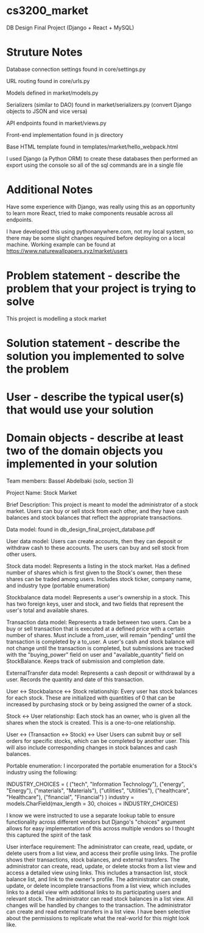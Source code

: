 # cs3200_market
DB Design Final Project (Django + React + MySQL)

# Struture Notes
Database connection settings found in core/settings.py

URL routing found in core/urls.py

Models defined in market/models.py

Serializers (similar to DAO) found in market/serializers.py (convert Django objects to JSON and vice versa)

API endpoints found in market/views.py 

Front-end implementation found in js directory

Base HTML template found in templates/market/hello_webpack.html

I used Django (a Python ORM) to create these databases then performed an export using the console so all of the sql commands are in a single file


# Additional Notes
Have some experience with Django, was really using this as an opportunity to learn more React, tried to make components reusable across all endpoints. 

I have developed this using pythonanywhere.com, not my local system, so there may be some slight changes required before deploying on a local machine. 
Working example can be found at https://www.naturewallpapers.xyz/market/users

# Problem statement - describe the problem that your project is trying to solve

This project is modelling a stock market

# Solution statement - describe the solution you implemented to solve the problem
# User - describe the typical user(s) that would use your solution
# Domain objects - describe at least two of the domain objects you implemented in your solution

Team members: Bassel Abdelbaki (solo, section 3)

Project Name: Stock Market



Brief Description: This project is meant to model the administrator of a stock market. 
Users can buy or sell stock from each other, and they have cash balances and stock 
balances that reflect the appropriate transactions.

Data model: found in db_design_final_project_database.pdf

User data model: Users can create accounts, then they can deposit or withdraw cash to these
accounts. The users can buy and sell stock from other users. 

Stock data model: Represents a listing in the stock market. Has a defined number of shares which
is first given to the Stock's owner, then these shares can be traded among users. Includes stock
ticker, company name, and industry type (portable enumeration)

Stockbalance data model: Represents a user's ownership in a stock. This has two foreign keys,
user and stock, and two fields that represent the user's total and available shares.

Transaction data model: Represents a trade between two users. Can be a buy or sell
transaction that is executed at a defined price with a certain number of shares. Must include
a from_user, will remain "pending" until the transaction is completed by a to_user. 
A user's cash and stock balance will not change until the transaction is completed, but
submissions are tracked with the "buying_power" field on user and "available_quantity" field
on StockBalance. Keeps track of submission and completion date.

ExternalTransfer data model: Represents a cash deposit or withdrawal by a user. Records the
quantity and date of this transaction.

User <-> Stockbalance <-> Stock relationship:
Every user has stock balances for each stock. These are initialized with quantities of 0
that can be increased by purchasing stock or by being assigned the owner of a stock.

Stock <-> User relationship: 
Each stock has an owner, who is given all the shares when the stock is created. This 
is a one-to-one relationship. 

User <-> (Transaction <-> Stock) <-> User
Users can submit buy or sell orders for specific stocks, which can be completed by another
user. This will also include corresponding changes in stock balances and cash balances.

Portable enumeration:
I incorporated the portable enumeration for a Stock's industry using the following:

INDUSTRY_CHOICES = (
        ("tech", "Information Technology"),
        ("energy", "Energy"),
        ("materials", "Materials"),
        ("utilities", "Utilities"),
        ("healthcare", "Healthcare"),
        ("financial", "Financial")
    )
industry = models.CharField(max_length = 30, choices = INDUSTRY_CHOICES)


I know we were instructed to use a separate lookup table to ensure functionality across different vendors
but Django's "choices" argument allows for easy implementation of this across  multiple vendors so I thought 
this captured the spirit of the task

User interface requirement: The administrator can create, read, update, or delete users from a list view,
and access their profile using links. The profile shows their transactions, stock balances, 
and external transfers. The administrator can create, read, update, or delete stocks from a list 
view and access a detailed view using links. This includes a transaction list, stock balance list, and link to the owner's profile.
The administrator can create, update, or delete incomplete transactions from a list view, which
includes links to a detail view with additional links to its participating users and relevant stock.
The administrator can read stock balances in a list view. All changes will be handled by 
changes to the transaction. The administrator can create and read external transfers in a list view.
I have been selective about the permissions to replicate what the real-world for this might look like.

